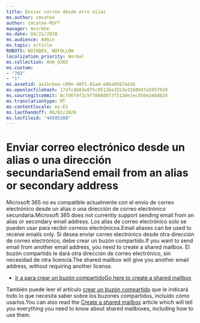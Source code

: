 ```yaml
---
title: Enviar correo desde otro alias
ms.author: cmcatee
author: cmcatee-MSFT
manager: mnirkhe
ms.date: 04/21/2020
ms.audience: Admin
ms.topic: article
ROBOTS: NOINDEX, NOFOLLOW
localization_priority: Normal
ms.collection: Adm_O365
ms.custom:
- "703"
- "1"
ms.assetid: aa1bcbea-c09e-40f1-81ad-e86ad567ae16
ms.openlocfilehash: 17dfcdb03e875c05116a3553e3160947a5957938
ms.sourcegitcommit: bc7d6f4f3c9f7060d073f5130e1ec856e248d020
ms.translationtype: MT
ms.contentlocale: es-ES
ms.lasthandoff: 06/02/2020
ms.locfileid: "44505288"
---
```

# <a name="send-email-from-an-alias-or-secondary-address"></a><span data-ttu-id="c7434-102">Enviar correo electrónico desde un alias o una dirección secundaria</span><span class="sxs-lookup"><span data-stu-id="c7434-102">Send email from an alias or secondary address</span></span>

<span data-ttu-id="c7434-103">Microsoft 365 no es compatible actualmente con el envío de correo electrónico desde un alias o una dirección de correo electrónico secundaria.</span><span class="sxs-lookup"><span data-stu-id="c7434-103">Microsoft 365 does not currently support sending email from an alias or secondary email address.</span></span> <span data-ttu-id="c7434-104">Los alias de correo electrónico solo se pueden usar para recibir correos electrónicos.</span><span class="sxs-lookup"><span data-stu-id="c7434-104">Email aliases can be used to receive emails only.</span></span> <span data-ttu-id="c7434-105">Si desea enviar correo electrónico desde otra dirección de correo electrónico, debe crear un buzón compartido.</span><span class="sxs-lookup"><span data-stu-id="c7434-105">If you want to send email from another email address, you need to create a shared mailbox.</span></span> <span data-ttu-id="c7434-106">El buzón compartido le dará otra dirección de correo electrónico, sin necesidad de otra licencia.</span><span class="sxs-lookup"><span data-stu-id="c7434-106">The shared mailbox will give you another email address, without requiring another license.</span></span>
  
- [<span data-ttu-id="c7434-107">Ir a para crear un buzón compartido</span><span class="sxs-lookup"><span data-stu-id="c7434-107">Go here to create a shared mailbox</span></span>](https://portal.office.com/AdminPortal/Home#/AssistedGuide/addemailoptions)

<span data-ttu-id="c7434-108">También puede leer el artículo [crear un buzón compartido](https://docs.microsoft.com/microsoft-365/admin/email/create-a-shared-mailbox) que le indicará todo lo que necesita saber sobre los buzones compartidos, incluido cómo usarlos.</span><span class="sxs-lookup"><span data-stu-id="c7434-108">You can also read the [Create a shared mailbox](https://docs.microsoft.com/microsoft-365/admin/email/create-a-shared-mailbox) article which will tell you everything you need to know about shared mailboxes, including how to use them.</span></span>